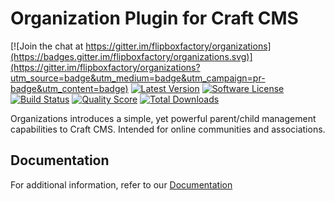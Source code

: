 # Organization Plugin for Craft CMS
[![Join the chat at https://gitter.im/flipboxfactory/organizations](https://badges.gitter.im/flipboxfactory/organizations.svg)](https://gitter.im/flipboxfactory/organizations?utm_source=badge&utm_medium=badge&utm_campaign=pr-badge&utm_content=badge)
[![Latest Version](https://img.shields.io/github/release/flipboxfactory/organizations.svg?style=flat-square)](https://github.com/flipboxfactory/organizations/releases)
[![Software License](https://img.shields.io/badge/license-Proprietary-brightgreen.svg?style=flat-square)](LICENSE.md)
[![Build Status](https://img.shields.io/travis/flipboxfactory/organizations/master.svg?style=flat-square)](https://travis-ci.org/flipboxfactory/organizations)
[![Quality Score](https://img.shields.io/scrutinizer/g/flipboxfactory/organizations.svg?style=flat-square)](https://scrutinizer-ci.com/g/flipboxfactory/organizations)
[![Total Downloads](https://img.shields.io/packagist/dt/flipboxfactory/organizations.svg?style=flat-square)](https://packagist.org/packages/flipboxfactory/organizations)

Organizations introduces a simple, yet powerful parent/child management capabilities to Craft CMS.  Intended for online communities and associations. 

## Documentation

For additional information, refer to our [Documentation](https://organizations.flipboxfactory.com)